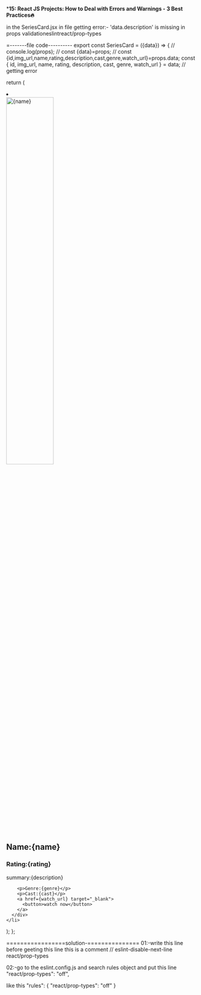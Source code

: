 *****15: React JS Projects: How to Deal with Errors and Warnings - 3 Best Practices🔥****

in the SeriesCard.jsx in file getting error:-
'data.description' is missing in props validationeslintreact/prop-types

=-------file code----------
export const SeriesCard = ({data}) => {
  // console.log(props);
  // const {data}=props;
  // const {id,img_url,name,rating,description,cast,genre,watch_url}=props.data;
  const { id, img_url, name, rating, description, cast, genre, watch_url } = data;
  // getting error

  return (
    <li>
      <div>
        <img width="50%" height="50%" src={img_url} alt={name} />
        <h2>Name:{name}</h2>
        <h3>Rating:{rating}</h3>
        <p>summary:{description}</p>

        <p>Genre:{genre}</p>
        <p>Cast:{cast}</p>
        <a href={watch_url} target="_blank">
          <button>watch now</button>
        </a>
      </div>
    </li>
  );
};

=================solution-===============
01:-write this line before geeting this line this is a comment
  // eslint-disable-next-line react/prop-types

02:-go to the eslint.config.js and search rules object and put this line 
  "react/prop-types": "off",

like this
  "rules": {
  "react/prop-types": "off"
}